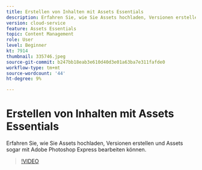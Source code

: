 ```yaml
---
title: Erstellen von Inhalten mit Assets Essentials
description: Erfahren Sie, wie Sie Assets hochladen, Versionen erstellen und Assets sogar mit Adobe Photoshop Express bearbeiten können.
version: cloud-service
feature: Assets Essentials
topic: Content Management
role: User
level: Beginner
kt: 7914
thumbnail: 335746.jpeg
source-git-commit: b247bb18eab3e610d40d3e01a63ba7e311fafde0
workflow-type: tm+mt
source-wordcount: '44'
ht-degree: 9%

---
```



# Erstellen von Inhalten mit Assets Essentials

Erfahren Sie, wie Sie Assets hochladen, Versionen erstellen und Assets sogar mit Adobe Photoshop Express bearbeiten können.

>[!VIDEO](https://video.tv.adobe.com/v/335746/?quality=9&learn=on)

